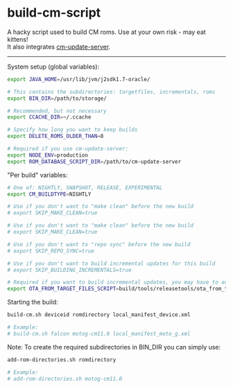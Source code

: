 build-cm-script
===============

A hacky script used to build CM roms. Use at your own risk - may eat kittens!<br>
It also integrates [cm-update-server].

---

System setup (global variables):

```bash
export JAVA_HOME=/usr/lib/jvm/j2sdk1.7-oracle/

# This contains the subdirectories: targetfiles, incrementals, roms
export BIN_DIR=/path/to/storage/

# Recommended, but not necessary
export CCACHE_DIR=~/.ccache

# Specify how long you want to keep builds
export DELETE_ROMS_OLDER_THAN=8

# Required if you use cm-update-server:
export NODE_ENV=production
export ROM_DATABASE_SCRIPT_DIR=/path/to/cm-update-server
```

"Per build" variables:

```bash
# One of: NIGHTLY, SNAPSHOT, RELEASE, EXPERIMENTAL
export CM_BUILDTYPE=NIGHTLY

# Use if you don't want to "make clean" before the new build
# export SKIP_MAKE_CLEAN=true

# Use if you don't want to "make clean" before the new build
# export SKIP_MAKE_CLEAN=true

# Use if you don't want to "repo sync" before the new build
# export SKIP_REPO_SYNC=true

# Use if you don't want to build incremental updates for this build
# export SKIP_BUILDING_INCREMENTALS=true

# Required if you want to build incremental updates, you may have to add additional parameters to this command to get the incrementals building correctly:
export OTA_FROM_TARGET_FILES_SCRIPT=build/tools/releasetools/ota_from_target_files
```

Starting the build:

```bash
build-cm.sh deviceid romdirectory local_manifest_device.xml

# Example:
# build-cm.sh falcon motog-cm11.0 local_manifest_moto_g.xml
```

Note: To create the required subdirectories in BIN_DIR you can simply use:
```bash
add-rom-directories.sh romdirectory

# Example:
# add-rom-directories.sh motog-cm11.0
```

  [cm-update-server]: https://github.com/xdarklight/cm-update-server/

